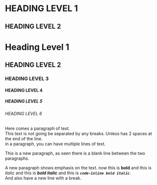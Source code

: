 # HEADING LEVEL 1

## HEADING LEVEL 2

# Heading Level 1

## HEADING LEVEL 2

### HEADING LEVEL 3

#### HEADING LEVEL 4

##### HEADING LEVEL 5

###### HEADING LEVEL 6

Here comes a paragraph of text.  
This text is not going be separated by any breaks. Unless has 2 spaces at the end of the line.  
in a paragraph, you can have multiple lines of text.

This is a new paragraph, as seen there is a blank line between the two paragraphs.

A new paragraph shows emphasis on the text. now this is **bold** and this is _italic_ and this is **_bold italic_** and this is **_`code-inline bold italic`_**.  
And also have a new line with a break.
